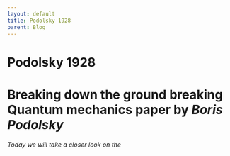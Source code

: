 ```yaml
---
layout: default
title: Podolsky 1928
parent: Blog
---
```


# Podolsky 1928

# Breaking down the ground breaking Quantum mechanics paper by <em>Boris Podolsky<em>

Today we will take a closer look on the 